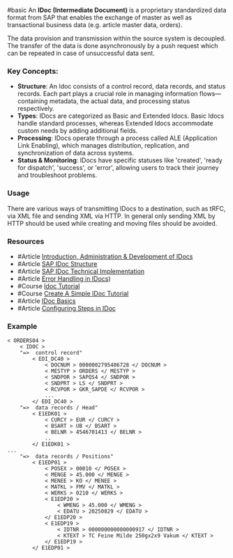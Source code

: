 #basic
An **IDoc (Intermediate Document)** is a proprietary standardized data format from SAP that enables the exchange of master as well as transactional business data (e.g. article master data, orders).

The data provision and transmission within the source system is decoupled.  The transfer of the 
data is done asynchronously by a push request which can be repeated in case of unsuccessful data sent. 
### Key Concepts:

- **Structure**: An Idoc consists of a control record, data records, and status records. Each part plays a crucial role in managing information flows—containing metadata, the actual data, and processing status respectively.
- **Types**: IDocs are categorized as Basic and Extended Idocs. Basic Idocs handle standard processes, whereas Extended Idocs accommodate custom needs by adding additional fields.
- **Processing**: IDocs operate through a process called ALE (Application Link Enabling), which manages distribution, replication, and synchronization of data across systems.
- **Status & Monitoring**: IDocs have specific statuses like 'created', 'ready for dispatch', 'success', or 'error', allowing users to track their journey and troubleshoot problems.
### Usage
There are various ways of transmitting IDocs to a destination, such as tRFC, via XML file and sending XML via HTTP. In general only sending XML by HTTP should be used while creating and moving files should be avoided.
### Resources
- #Article  [Introduction, Administration & Development of IDocs](https://help.sap.com/docs/SAP_S4HANA_ON-PREMISE/8f3819b0c24149b5959ab31070b64058/4ab074b6aa3a1997e10000000a421937.html?locale=en-US)
- #Article [SAP IDoc Structure](https://help.sap.com/doc/saphelp_gbt10/1.0/en-US/4b/38625bad7f74fee10000000a421937/content.htm?no_cache=true)
- #Article [SAP IDoc Technical Implementation](https://help.sap.com/doc/saphelp_gbt10/1.0/en-US/4b/38633ead7f74fee10000000a421937/content.htm?no_cache=true)
- #Article [Error Handling in IDocs](https://community.sap.com/t5/application-development-and-automation-blog-posts/sap-idoc-base-integration-error-handling-amp-monitoring-guide/ba-p/12945289))
- #Course [Idoc Tutorial](https://developers.sap.com/tutorials/aif-idoc-monitoring-interface-customize.html)
- #Course [Create A Simple IDoc Tutorial](https://developers.sap.com/tutorials/aif-idoc-monitoring-interface-create.html)
- #Article [IDoc Basics](https://community.sap.com/t5/technology-blog-posts-by-members/everything-about-sap-idocs-in-s-4-hana/ba-p/13976355)
- #Article [Configuring Steps in IDoc](https://community.sap.com/t5/crm-and-cx-blog-posts-by-members/configuration-steps-in-idoc/ba-p/13213448)

### Example
```
< ORDERS04 >
	< IDOC >
	"=>  control record"
		< EDI_DC40 >
			< DOCNUM > 0000002795406728 </ DOCNUM >
			< MESTYP > ORDERS </ MESTYP >
			< SNDPOR > SAPQS4 </ SNDPOR >
			< SNDPRT > LS </ SNDPRT >
			< RCVPOR > GKR_SAPDE </ RCVPOR >
			...
		</ EDI_DC40 >
    "=>  data records / Head"		
		< E1EDK01 >
			< CURCY > EUR </ CURCY >
			< BSART > UB </ BSART >
			< BELNR > 4546701413 </ BELNR >
			..
		</ E1EDK01 >
...
    "=>  data records / Positions"
		< E1EDP01 >
			< POSEX > 00010 </ POSEX >
			< MENGE > 45.000 </ MENGE >
			< MENEE > KO </ MENEE >
			< MATKL > FMV </ MATKL >
			< WERKS > 0210 </ WERKS >
			< E1EDP20 >
				< WMENG > 45.000 </ WMENG >
				< EDATU > 20250829 </ EDATU >
			</ E1EDP20 >
			< E1EDP19 >
				< IDTNR > 000000000000000917 </ IDTNR >
				< KTEXT > TC Feine Milde 250gx2x9 Vakum </ KTEXT >
			</ E1EDP19 >
		</ E1EDP01 >
```